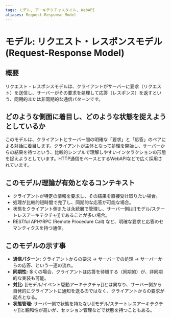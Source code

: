 ```yaml
---
tags: モデル, アーキテクチャスタイル, WebAPI
aliases: Request-Response Model
---
```


# モデル: リクエスト・レスポンスモデル (Request-Response Model)

## 概要
リクエスト・レスポンスモデルは、クライアントがサーバーに要求（リクエスト）を送信し、サーバーがその要求を処理して応答（レスポンス）を返すという、同期的または非同期的な通信パターンです。

## どのような側面に着目し、どのような状態を捉えようとしているか
このモデルは、クライアントとサーバー間の明確な「要求」と「応答」のペアによる対話に着目します。クライアントが主体となって処理を開始し、サーバーからの結果を待つという、比較的シンプルで理解しやすいインタラクションの形態を捉えようとしています。HTTP通信をベースとするWebAPIなどで広く採用されています。

## このモデル/理論が有効となるコンテキスト
* クライアントが特定の情報を要求し、その結果を直接受け取りたい場合。
* 処理が比較的短時間で完了し、同期的な応答が可能な場合。
* 状態をクライアント側または永続層で管理し、サーバー側は[[モデル/ステートレスアーキテクチャ]]であることが多い場合。
* RESTful APIやRPC (Remote Procedure Call) など、明確な要求と応答のセマンティクスを持つ通信。

## このモデルの示す事
* **通信パターン:** クライアントからの要求 → サーバーでの処理 → サーバーからの応答、という一連の流れ。
* **同期性:** 多くの場合、クライアントは応答を待機する（同期的）が、非同期的な実装も可能。
* **対比:** [[モデル/イベント駆動アーキテクチャ]]とは異なり、サーバー側から自発的にクライアントに通知を送るのではなく、クライアントからの要求が起点となる。
* **状態管理:** サーバー側で状態を持たない[[モデル/ステートレスアーキテクチャ]]と親和性が高いが、セッション管理などで状態を持つこともある。
